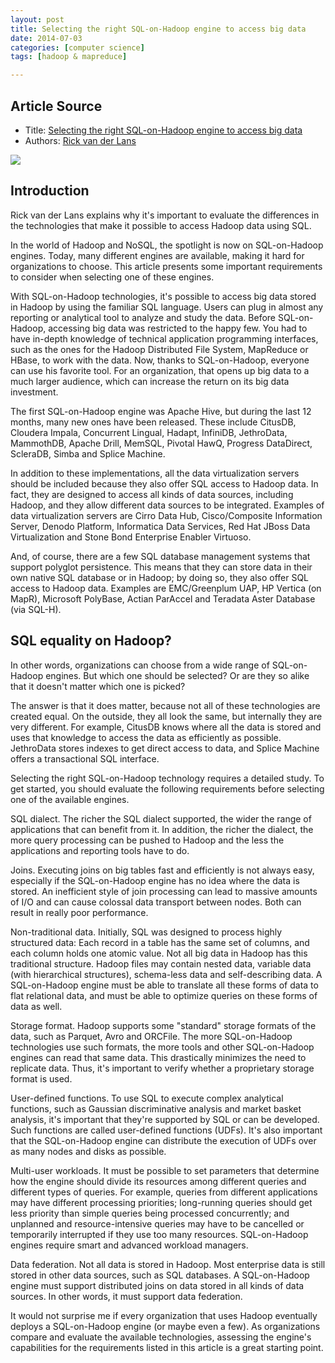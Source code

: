 ```yaml
---
layout: post
title: Selecting the right SQL-on-Hadoop engine to access big data
date: 2014-07-03
categories: [computer science]
tags: [hadoop & mapreduce]

---
```




## Article Source
* Title: [Selecting the right SQL-on-Hadoop engine to access big data](https://amplab.cs.berkeley.edu/benchmark/)
* Authors: [Rick van der Lans](http://searchbusinessanalytics.techtarget.com/contributor/Rick-van-der-Lans)

[![](http://sungsoo.github.com/images/sqlonhadoop.png)](http://sungsoo.github.com/images/sqlonhadoop.png)

Introduction
------------
Rick van der Lans explains why it's important to evaluate the differences in the technologies that make it possible to access Hadoop data using SQL.

In the world of Hadoop and NoSQL, the spotlight is now on SQL-on-Hadoop engines. Today, many different engines are available, making it hard for organizations to choose. This article presents some important requirements to consider when selecting one of these engines.

With SQL-on-Hadoop technologies, it's possible to access big data stored in Hadoop by using the familiar SQL language. Users can plug in almost any reporting or analytical tool to analyze and study the data. Before SQL-on-Hadoop, accessing big data was restricted to the happy few. You had to have in-depth knowledge of technical application programming interfaces, such as the ones for the Hadoop Distributed File System, MapReduce or HBase, to work with the data. Now, thanks to SQL-on-Hadoop, everyone can use his favorite tool. For an organization, that opens up big data to a much larger audience, which can increase the return on its big data investment.

The first SQL-on-Hadoop engine was Apache Hive, but during the last 12 months, many new ones have been released. These include CitusDB, Cloudera Impala, Concurrent Lingual, Hadapt, InfiniDB, JethroData, MammothDB, Apache Drill, MemSQL, Pivotal HawQ, Progress DataDirect, ScleraDB, Simba and Splice Machine.

In addition to these implementations, all the data virtualization servers should be included because they also offer SQL access to Hadoop data. In fact, they are designed to access all kinds of data sources, including Hadoop, and they allow different data sources to be integrated. Examples of data virtualization servers are Cirro Data Hub, Cisco/Composite Information Server, Denodo Platform, Informatica Data Services, Red Hat JBoss Data Virtualization and Stone Bond Enterprise Enabler Virtuoso.

And, of course, there are a few SQL database management systems that support polyglot persistence. This means that they can store data in their own native SQL database or in Hadoop; by doing so, they also offer SQL access to Hadoop data. Examples are EMC/Greenplum UAP, HP Vertica (on MapR), Microsoft PolyBase, Actian ParAccel and Teradata Aster Database (via SQL-H).


## SQL equality on Hadoop?

In other words, organizations can choose from a wide range of SQL-on-Hadoop engines. But which one should be selected? Or are they so alike that it doesn't matter which one is picked?

The answer is that it does matter, because not all of these technologies are created equal. On the outside, they all look the same, but internally they are very different. For example, CitusDB knows where all the data is stored and uses that knowledge to access the data as efficiently as possible. JethroData stores indexes to get direct access to data, and Splice Machine offers a transactional SQL interface.

Selecting the right SQL-on-Hadoop technology requires a detailed study. To get started, you should evaluate the following requirements before selecting one of the available engines.

SQL dialect. The richer the SQL dialect supported, the wider the range of applications that can benefit from it. In addition, the richer the dialect, the more query processing can be pushed to Hadoop and the less the applications and reporting tools have to do.

Joins. Executing joins on big tables fast and efficiently is not always easy, especially if the SQL-on-Hadoop engine has no idea where the data is stored. An inefficient style of join processing can lead to massive amounts of I/O and can cause colossal data transport between nodes. Both can result in really poor performance.

Non-traditional data. Initially, SQL was designed to process highly structured data: Each record in a table has the same set of columns, and each column holds one atomic value. Not all big data in Hadoop has this traditional structure. Hadoop files may contain nested data, variable data (with hierarchical structures), schema-less data and self-describing data. A SQL-on-Hadoop engine must be able to translate all these forms of data to flat relational data, and must be able to optimize queries on these forms of data as well.

Storage format. Hadoop supports some "standard" storage formats of the data, such as Parquet, Avro and ORCFile. The more SQL-on-Hadoop technologies use such formats, the more tools and other SQL-on-Hadoop engines can read that same data. This drastically minimizes the need to replicate data. Thus, it's important to verify whether a proprietary storage format is used.

User-defined functions. To use SQL to execute complex analytical functions, such as Gaussian discriminative analysis and market basket analysis, it's important that they're supported by SQL or can be developed. Such functions are called user-defined functions (UDFs). It's also important that the SQL-on-Hadoop engine can distribute the execution of UDFs over as many nodes and disks as possible.

Multi-user workloads. It must be possible to set parameters that determine how the engine should divide its resources among different queries and different types of queries. For example, queries from different applications may have different processing priorities; long-running queries should get less priority than simple queries being processed concurrently; and unplanned and resource-intensive queries may have to be cancelled or temporarily interrupted if they use too many resources. SQL-on-Hadoop engines require smart and advanced workload managers.

Data federation. Not all data is stored in Hadoop. Most enterprise data is still stored in other data sources, such as SQL databases. A SQL-on-Hadoop engine must support distributed joins on data stored in all kinds of data sources. In other words, it must support data federation.

It would not surprise me if every organization that uses Hadoop eventually deploys a SQL-on-Hadoop engine (or maybe even a few). As organizations compare and evaluate the available technologies, assessing the engine's capabilities for the requirements listed in this article is a great starting point.